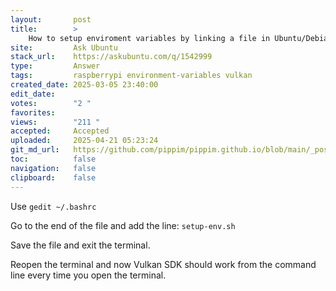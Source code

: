 ```yaml
---
layout:       post
title:        >
    How to setup enviroment variables by linking a file in Ubuntu/Debian/Raspberry Pi OS?
site:         Ask Ubuntu
stack_url:    https://askubuntu.com/q/1542999
type:         Answer
tags:         raspberrypi environment-variables vulkan
created_date: 2025-03-05 23:40:00
edit_date:    
votes:        "2 "
favorites:    
views:        "211 "
accepted:     Accepted
uploaded:     2025-04-21 05:23:24
git_md_url:   https://github.com/pippim/pippim.github.io/blob/main/_posts/2025/2025-03-05-How-to-setup-enviroment-variables-by-linking-a-file-in-Ubuntu_Debian_Raspberry-Pi-OS_.md
toc:          false
navigation:   false
clipboard:    false
---
```


Use `gedit ~/.bashrc`

Go to the end of the file and add the line: `setup-env.sh`

Save the file and exit the terminal.

Reopen the terminal and now Vulkan SDK should work from the command line every time you open the terminal.
